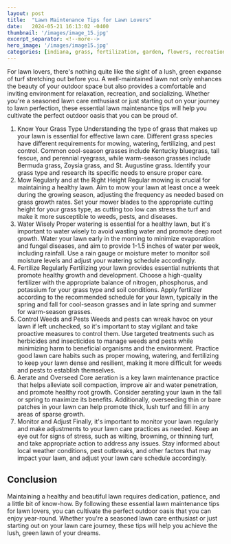 ```yaml
---
layout: post
title:  "Lawn Maintenance Tips for Lawn Lovers"
date:   2024-05-21 16:13:02 -0400
thumbnail: '/images/image_15.jpg'
excerpt_separator: <!--more-->
hero_image: '/images/image15.jpg'
categories: [indiana, grass, fertilization, garden, flowers, recreation]
---
```

For lawn lovers, there's nothing quite like the sight of a lush, green expanse of turf stretching out before you. <!--more-->A well-maintained lawn not only enhances the beauty of your outdoor space but also provides a comfortable and inviting environment for relaxation, recreation, and socializing. Whether you're a seasoned lawn care enthusiast or just starting out on your journey to lawn perfection, these essential lawn maintenance tips will help you cultivate the perfect outdoor oasis that you can be proud of.
1. Know Your Grass Type
Understanding the type of grass that makes up your lawn is essential for effective lawn care. Different grass species have different requirements for mowing, watering, fertilizing, and pest control. Common cool-season grasses include Kentucky bluegrass, tall fescue, and perennial ryegrass, while warm-season grasses include Bermuda grass, Zoysia grass, and St. Augustine grass. Identify your grass type and research its specific needs to ensure proper care.
2. Mow Regularly and at the Right Height
Regular mowing is crucial for maintaining a healthy lawn. Aim to mow your lawn at least once a week during the growing season, adjusting the frequency as needed based on grass growth rates. Set your mower blades to the appropriate cutting height for your grass type, as cutting too low can stress the turf and make it more susceptible to weeds, pests, and diseases.
3. Water Wisely
Proper watering is essential for a healthy lawn, but it's important to water wisely to avoid wasting water and promote deep root growth. Water your lawn early in the morning to minimize evaporation and fungal diseases, and aim to provide 1-1.5 inches of water per week, including rainfall. Use a rain gauge or moisture meter to monitor soil moisture levels and adjust your watering schedule accordingly.
4. Fertilize Regularly
Fertilizing your lawn provides essential nutrients that promote healthy growth and development. Choose a high-quality fertilizer with the appropriate balance of nitrogen, phosphorus, and potassium for your grass type and soil conditions. Apply fertilizer according to the recommended schedule for your lawn, typically in the spring and fall for cool-season grasses and in late spring and summer for warm-season grasses.
5. Control Weeds and Pests
Weeds and pests can wreak havoc on your lawn if left unchecked, so it's important to stay vigilant and take proactive measures to control them. Use targeted treatments such as herbicides and insecticides to manage weeds and pests while minimizing harm to beneficial organisms and the environment. Practice good lawn care habits such as proper mowing, watering, and fertilizing to keep your lawn dense and resilient, making it more difficult for weeds and pests to establish themselves.
6. Aerate and Overseed
Core aeration is a key lawn maintenance practice that helps alleviate soil compaction, improve air and water penetration, and promote healthy root growth. Consider aerating your lawn in the fall or spring to maximize its benefits. Additionally, overseeding thin or bare patches in your lawn can help promote thick, lush turf and fill in any areas of sparse growth.
7. Monitor and Adjust
Finally, it's important to monitor your lawn regularly and make adjustments to your lawn care practices as needed. Keep an eye out for signs of stress, such as wilting, browning, or thinning turf, and take appropriate action to address any issues. Stay informed about local weather conditions, pest outbreaks, and other factors that may impact your lawn, and adjust your lawn care schedule accordingly.

## Conclusion
Maintaining a healthy and beautiful lawn requires dedication, patience, and a little bit of know-how. By following these essential lawn maintenance tips for lawn lovers, you can cultivate the perfect outdoor oasis that you can enjoy year-round. Whether you're a seasoned lawn care enthusiast or just starting out on your lawn care journey, these tips will help you achieve the lush, green lawn of your dreams.
